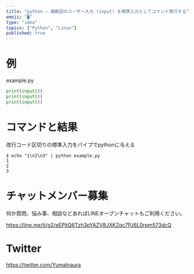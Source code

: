 ```yaml
---
title: "python – 複数回のユーザー入力 (input) を標準入力としてコマンド実行する"
emoji: "🖥"
type: "idea"
topics: ["Python", "Linux"]
published: true
---
```


# 例

example.py

```python
print(input())
print(input())
print(input())
```

# コマンドと結果

改行コード区切りの標準入力をパイプでpythonに与える

```
$ echo "1\n2\n3" | python example.py
1
2
3
```


# チャットメンバー募集


何か質問、悩み事、相談などあればLINEオープンチャットもご利用ください。

https://line.me/ti/g2/eEPltQ6Tzh3pYAZV8JXKZqc7PJ6L0rpm573dcQ


# Twitter

https://twitter.com/YumaInaura

